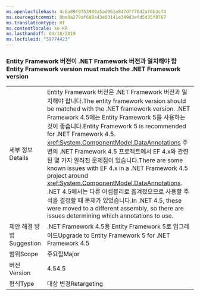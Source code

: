 ```yaml
---
ms.openlocfilehash: 4c6a89f9753989a5ad061e847dff70d2af0b3cf4
ms.sourcegitcommit: 0be8a279af6d8a43e03141e349d3efd5d35f8767
ms.translationtype: HT
ms.contentlocale: ko-KR
ms.lasthandoff: 04/18/2019
ms.locfileid: "59774423"
---
```

### <a name="entity-framework-version-must-match-the-net-framework-version"></a><span data-ttu-id="c59a5-101">Entity Framework 버전이 .NET Framework 버전과 일치해야 함</span><span class="sxs-lookup"><span data-stu-id="c59a5-101">Entity Framework version must match the .NET Framework version</span></span>

|   |   |
|---|---|
|<span data-ttu-id="c59a5-102">세부 정보</span><span class="sxs-lookup"><span data-stu-id="c59a5-102">Details</span></span>|<span data-ttu-id="c59a5-103">Entity Framework 버전은 .NET Framework 버전과 일치해야 합니다.</span><span class="sxs-lookup"><span data-stu-id="c59a5-103">The entity framework version should be matched with the .NET framework version.</span></span> <span data-ttu-id="c59a5-104">.NET Framework 4.5에는 Entity Framework 5를 사용하는 것이 좋습니다.</span><span class="sxs-lookup"><span data-stu-id="c59a5-104">Entity Framework 5 is recommended for .NET Framework 4.5.</span></span> <span data-ttu-id="c59a5-105"><xref:System.ComponentModel.DataAnnotations> 주변의 .NET Framework 4.5 프로젝트에서 EF 4.x와 관련된 몇 가지 알려진 문제점이 있습니다.</span><span class="sxs-lookup"><span data-stu-id="c59a5-105">There are some known issues with EF 4.x in a .NET Framework 4.5 project around <xref:System.ComponentModel.DataAnnotations>.</span></span> <span data-ttu-id="c59a5-106">.NET 4.5에서는 다른 어셈블리로 옮겨졌으므로 사용할 주석을 결정할 때 문제가 있었습니다.</span><span class="sxs-lookup"><span data-stu-id="c59a5-106">In .NET 4.5, these were moved to a different assembly, so there are issues determining which annotations to use.</span></span>|
|<span data-ttu-id="c59a5-107">제안 해결 방법</span><span class="sxs-lookup"><span data-stu-id="c59a5-107">Suggestion</span></span>|<span data-ttu-id="c59a5-108">.NET Framework 4.5용 Entity Framework 5로 업그레이드</span><span class="sxs-lookup"><span data-stu-id="c59a5-108">Upgrade to Entity Framework 5 for .NET Framework 4.5</span></span>|
|<span data-ttu-id="c59a5-109">범위</span><span class="sxs-lookup"><span data-stu-id="c59a5-109">Scope</span></span>|<span data-ttu-id="c59a5-110">주요함</span><span class="sxs-lookup"><span data-stu-id="c59a5-110">Major</span></span>|
|<span data-ttu-id="c59a5-111">버전</span><span class="sxs-lookup"><span data-stu-id="c59a5-111">Version</span></span>|<span data-ttu-id="c59a5-112">4.5</span><span class="sxs-lookup"><span data-stu-id="c59a5-112">4.5</span></span>|
|<span data-ttu-id="c59a5-113">형식</span><span class="sxs-lookup"><span data-stu-id="c59a5-113">Type</span></span>|<span data-ttu-id="c59a5-114">대상 변경</span><span class="sxs-lookup"><span data-stu-id="c59a5-114">Retargeting</span></span>|
